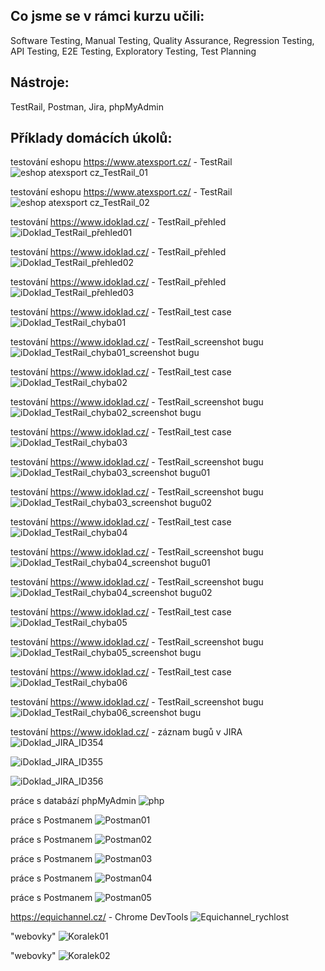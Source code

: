 ## Co jsme se v rámci kurzu učili: 

Software Testing,
Manual Testing,
Quality Assurance,
Regression Testing,
API Testing, 
E2E Testing,
Exploratory Testing,
Test Planning


## Nástroje:

TestRail,
Postman,
Jira,
phpMyAdmin



## Příklady domácích úkolů:

testování eshopu https://www.atexsport.cz/ - TestRail 
![eshop atexsport cz_TestRail_01](https://user-images.githubusercontent.com/117156625/202182912-40b2656e-db40-4479-9739-4ef5d15e0bf5.png)

testování eshopu https://www.atexsport.cz/ - TestRail 
![eshop atexsport cz_TestRail_02](https://user-images.githubusercontent.com/117156625/202182937-516113f8-ebe3-47ba-8d7d-aec1cff022e1.png)

testování https://www.idoklad.cz/ - TestRail_přehled
![iDoklad_TestRail_přehled01](https://user-images.githubusercontent.com/117156625/202183785-541cc490-1da0-4a10-851a-f5b33fd2a954.png)

testování https://www.idoklad.cz/ - TestRail_přehled
![iDoklad_TestRail_přehled02](https://user-images.githubusercontent.com/117156625/202183814-fe1460a2-a631-41fd-acc9-cfdc54e8229f.png)

testování https://www.idoklad.cz/ - TestRail_přehled
![iDoklad_TestRail_přehled03](https://user-images.githubusercontent.com/117156625/202183861-1236499a-907b-49da-b757-be12b5205c03.png)

testování https://www.idoklad.cz/ - TestRail_test case
![iDoklad_TestRail_chyba01](https://user-images.githubusercontent.com/117156625/202183716-73649836-7fa0-4754-82e2-ffddf05aa8c0.png)

testování https://www.idoklad.cz/ - TestRail_screenshot bugu 
![iDoklad_TestRail_chyba01_screenshot bugu](https://user-images.githubusercontent.com/117156625/202183043-2811f864-1c1e-4711-b222-4951d718783b.png)

testování https://www.idoklad.cz/ - TestRail_test case
![iDoklad_TestRail_chyba02](https://user-images.githubusercontent.com/117156625/202183063-d1c67609-d30b-4d65-b1e3-604507217467.png)

testování https://www.idoklad.cz/ - TestRail_screenshot bugu
![iDoklad_TestRail_chyba02_screenshot bugu](https://user-images.githubusercontent.com/117156625/202183084-298d029e-c7e1-42d7-bc54-65b989350dfe.png)

testování https://www.idoklad.cz/ - TestRail_test case
![iDoklad_TestRail_chyba03](https://user-images.githubusercontent.com/117156625/202183099-56e170a8-5eb7-4719-83ca-7e1c3c78ced4.png)

testování https://www.idoklad.cz/ - TestRail_screenshot bugu
![iDoklad_TestRail_chyba03_screenshot bugu01](https://user-images.githubusercontent.com/117156625/202183119-a4237e71-2717-48a8-ab83-0d7f8b6ccf6e.png)

testování https://www.idoklad.cz/ - TestRail_screenshot bugu
![iDoklad_TestRail_chyba03_screenshot bugu02](https://user-images.githubusercontent.com/117156625/202183158-1bfdc7fd-be57-4cbb-8942-93dd40a1dd3f.png)

testování https://www.idoklad.cz/ - TestRail_test case
![iDoklad_TestRail_chyba04](https://user-images.githubusercontent.com/117156625/202183185-3e0a52d3-7c71-4a3a-95db-b725212d9de5.png)

testování https://www.idoklad.cz/ - TestRail_screenshot bugu
![iDoklad_TestRail_chyba04_screenshot bugu01](https://user-images.githubusercontent.com/117156625/202183196-7851d03b-0bb4-44fc-8fbc-5c019cf96e51.png)

testování https://www.idoklad.cz/ - TestRail_screenshot bugu
![iDoklad_TestRail_chyba04_screenshot bugu02](https://user-images.githubusercontent.com/117156625/202183214-b62fa75e-2c1c-4f3b-b17b-5b389e44bd6b.png)

testování https://www.idoklad.cz/ - TestRail_test case
![iDoklad_TestRail_chyba05](https://user-images.githubusercontent.com/117156625/202183277-880a4acd-7ec4-4912-88aa-3789a9b7e8fd.png)

testování https://www.idoklad.cz/ - TestRail_screenshot bugu
![iDoklad_TestRail_chyba05_screenshot bugu](https://user-images.githubusercontent.com/117156625/202183325-aa3ead7b-7585-41e2-91e4-f1bdbf0f7fbb.png)

testování https://www.idoklad.cz/ - TestRail_test case
![iDoklad_TestRail_chyba06](https://user-images.githubusercontent.com/117156625/202183391-09a79a6a-e063-4889-952a-0fc16bc06363.png)

testování https://www.idoklad.cz/ - TestRail_screenshot bugu
![iDoklad_TestRail_chyba06_screenshot bugu](https://user-images.githubusercontent.com/117156625/202183460-bc1bdd6b-9d1e-4519-9d35-80a8aab54b8f.png)

testování https://www.idoklad.cz/ - záznam bugů v JIRA
![iDoklad_JIRA_ID354](https://user-images.githubusercontent.com/117156625/202183925-ff0ff1d0-60a4-48ff-a56a-673a345bf38e.png)

![iDoklad_JIRA_ID355](https://user-images.githubusercontent.com/117156625/202183936-297914ac-bb3f-4216-a4aa-7904be625a2a.png)

![iDoklad_JIRA_ID356](https://user-images.githubusercontent.com/117156625/202184018-89b781cd-3777-4da7-8c06-611fe1772a0e.png)

práce s databází phpMyAdmin
![php](https://user-images.githubusercontent.com/117156625/202184125-8a699813-c3a8-42c4-8f6d-260e57889a3d.png)

práce s Postmanem
![Postman01](https://user-images.githubusercontent.com/117156625/202184200-0c3f2aba-4570-4bcf-95b0-c8b6bab57f53.png)

práce s Postmanem
![Postman02](https://user-images.githubusercontent.com/117156625/202184218-a394284e-c037-4d33-9851-5838d201a366.png)

práce s Postmanem
![Postman03](https://user-images.githubusercontent.com/117156625/202184241-25111763-972a-4190-8583-9a2b51ead626.png)

práce s Postmanem
![Postman04](https://user-images.githubusercontent.com/117156625/202184260-06749542-667e-4a67-b44a-24c7e70092f2.png)

práce s Postmanem
![Postman05](https://user-images.githubusercontent.com/117156625/202184277-05a7aa21-6b45-444b-b049-ab8751997e35.png)

https://equichannel.cz/ - Chrome DevTools
![Equichannel_rychlost](https://user-images.githubusercontent.com/117156625/202182654-11ee24b9-e9bd-42ca-976e-fa43af1672c5.png)

"webovky"
![Koralek01](https://user-images.githubusercontent.com/117156625/202184063-0155ef61-de3b-482e-8e4e-42608af58b3d.png)

"webovky"
![Koralek02](https://user-images.githubusercontent.com/117156625/202184092-eb2f6801-e6cb-4575-a2d0-28a32f5e9ff4.png)
